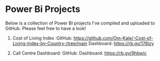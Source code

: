 # Power Bi Projects
Below is a collection of Power BI projects I've compiled and uploaded to GitHub. Please feel free to have a look!

1) Cost of Living Index :GitHub: https://github.com/Om-Kale/-Cost-of-Living-Index-by-Country-/tree/main
                         Dashboard: https://rb.gy/178lzy

2) Call Centre Dashboard: GitHub:
                          Dashboard: https://rb.gy/9hbwic

